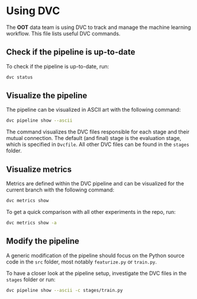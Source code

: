 # Using DVC

The **OOT** data team is using DVC to track and manage the machine learning
workflow. This file lists useful DVC commands.

## Check if the pipeline is up-to-date

To check if the pipeline is up-to-date, run:

```bash
dvc status
```

## Visualize the pipeline

The pipeline can be visualized in ASCII art with the following command:

```bash
dvc pipeline show --ascii
```
The command visualizes the DVC files responsible for each stage and their mutual
connection. The default (and final) stage is the evaluation stage, which is
specified in `Dvcfile`. All other DVC files can be found in the `stages` folder.

## Visualize metrics

Metrics are defined within the DVC pipeline and can be visualized for the
current branch with the following command:

```bash
dvc metrics show
```

To get a quick comparison with all other experiments in the repo, run:

```bash
dvc metrics show -a
```

## Modify the pipeline

A generic modification of the pipeline should focus on the Python source code in the
`src` folder, most notably `featurize.py` or `train.py`.

To have a closer look at the pipeline setup, investigate the DVC files in the `stages` folder or run:

```bash
dvc pipeline show --ascii -c stages/train.py
```
